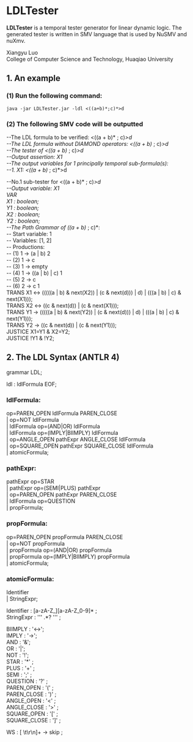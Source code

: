 # LDLTester

**LDLTester** is a temporal tester generator for linear dynamic logic. The generated tester is written in SMV language that is used by NuSMV and nuXmv.

Xiangyu Luo  
College of Computer Science and Technology, Huaqiao University

## 1. An example
### (1) Run the following command:  
`java -jar LDLTester.jar -ldl <((a+b)*;c)*>d`

### (2) The following SMV code will be outputted

--The LDL formula to be verified: <((a + b)* ; c)*>d  
--The LDL formula without DIAMOND operators: <((a + b)* ; c)*>d  
--The tester of <((a + b)* ; c)*>d  
--Output assertion: X1  
--The output variables for 1 principally temporal sub-formula(s):  
--1. X1: <((a + b)* ; c)*>d  

--No.1 sub-tester for <((a + b)* ; c)*>d  
--Output variable: X1  
VAR  
X1 : boolean;  
Y1 : boolean;  
X2 : boolean;  
Y2 : boolean;  
--The Path Grammar of ((a + b)* ; c)*:  
--  Start variable: 1  
--  Variables: [1, 2]  
--  Productions:  
--    (1) 1 -> (a | b) 2  
--    (2) 1 -> c  
--    (3) 1 -> empty  
--    (4) 1 -> ((a | b) | c) 1  
--    (5) 2 -> c  
--    (6) 2 -> c 1  
TRANS X1 <-> (((((a | b) & next(X2)) | (c & next(d))) | d) | (((a | b) | c) & next(X1)));  
TRANS X2 <-> ((c & next(d)) | (c & next(X1)));  
TRANS Y1 -> (((((a | b) & next(Y2)) | (c & next(d))) | d) | (((a | b) | c) & next(Y1)));  
TRANS Y2 -> ((c & next(d)) | (c & next(Y1)));  
JUSTICE X1=Y1 & X2=Y2;  
JUSTICE !Y1 & !Y2;

## 2. The LDL Syntax (ANTLR 4)

grammar LDL;

ldl : ldlFormula EOF;

### ldlFormula:  
op=PAREN_OPEN ldlFormula PAREN_CLOSE  
| op=NOT ldlFormula  
| ldlFormula op=(AND|OR) ldlFormula  
| ldlFormula op=(IMPLY|BIIMPLY) ldlFormula  
| op=ANGLE_OPEN pathExpr ANGLE_CLOSE ldlFormula  
| op=SQUARE_OPEN pathExpr SQUARE_CLOSE ldlFormula  
| atomicFormula;

### pathExpr:  
pathExpr op=STAR  
| pathExpr op=(SEMI|PLUS) pathExpr  
| op=PAREN_OPEN pathExpr PAREN_CLOSE  
| ldlFormula op=QUESTION  
| propFormula;

### propFormula: 
op=PAREN_OPEN propFormula PAREN_CLOSE  
| op=NOT propFormula  
| propFormula op=(AND|OR) propFormula  
| propFormula op=(IMPLY|BIIMPLY) propFormula  
| atomicFormula;

### atomicFormula:  
Identifier                               
| StringExpr;

Identifier : [a-zA-Z_][a-zA-Z_0-9]* ;  
StringExpr : '\'' .*? '\'' ;

BIIMPLY : '<->';  
IMPLY : '->';  
AND : '&';  
OR  : '|';  
NOT : '!';  
STAR : '*' ;  
PLUS : '+' ;  
SEMI : ';' ;  
QUESTION : '?' ;  
PAREN_OPEN : '(' ;  
PAREN_CLOSE : ')' ;  
ANGLE_OPEN : '<' ;  
ANGLE_CLOSE : '>' ;  
SQUARE_OPEN : '[' ;  
SQUARE_CLOSE : ']' ;

WS : [ \t\r\n]+ -> skip ;

